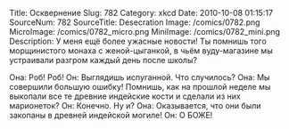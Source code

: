 Title: Осквернение 
Slug: 782 
Category: xkcd 
Date: 2010-10-08 01:15:17 
SourceNum: 782 
SourceTitle: Desecration 
Image: /comics/0782.png 
MicroImage: /comics/0782_micro.png 
MiniImage: /comics/0782_mini.png 
Description: У меня ещё более ужасные новости! Ты помнишь того морщинистого монаха с женой-цыганкой, в чьём вуду-магазине мы устраивали разгром каждый день после школы? 

Она: Роб! Роб!
Он: Выглядишь испуганной. Что случилось?
Она: Мы совершили большую ошибку! Помнишь, как на прошлой неделе мы выкопали все те древние индейские кости и сделали из них марионеток?
Он: Конечно. Ну и?
Она: Оказывается, что они были закопаны в древней индейской могиле!
Он: О БОЖЕ!